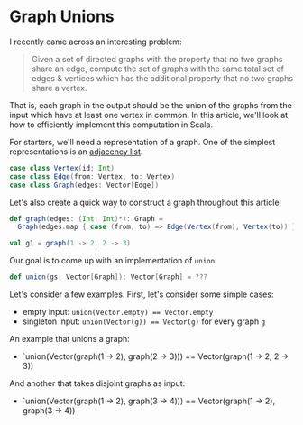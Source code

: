 # Graph Unions

I recently came across an interesting problem:

> Given a set of directed graphs with the property that no two graphs share an edge, compute the set of graphs with the same total set of edges & vertices which has the additional property that no two graphs share a vertex.

That is, each graph in the output should be the union of the graphs from the input which have at least one vertex in common. In this article, we'll look at how to efficiently implement this computation in Scala.

For starters, we'll need a representation of a graph. One of the simplest representations is an [adjacency list](https://en.wikipedia.org/wiki/Adjacency_list).

```scala mdoc
case class Vertex(id: Int)
case class Edge(from: Vertex, to: Vertex)
case class Graph(edges: Vector[Edge])
```

Let's also create a quick way to construct a graph throughout this article:

```scala mdoc
def graph(edges: (Int, Int)*): Graph =
  Graph(edges.map { case (from, to) => Edge(Vertex(from), Vertex(to)) }.toVector)

val g1 = graph(1 -> 2, 2 -> 3)
```

Our goal is to come up with an implementation of `union`:

```scala
def union(gs: Vector[Graph]): Vector[Graph] = ???
```

Let's consider a few examples. First, let's consider some simple cases:
- empty input: `union(Vector.empty) == Vector.empty`
- singleton input: `union(Vector(g)) == Vector(g)` for every graph `g`

An example that unions a graph:
- `union(Vector(graph(1 -> 2), graph(2 -> 3))) == Vector(graph(1 -> 2, 2 -> 3))

And another that takes disjoint graphs as input:
- `union(Vector(graph(1 -> 2), graph(3 -> 4))) == Vector(graph(1 -> 2), graph(3 -> 4))

